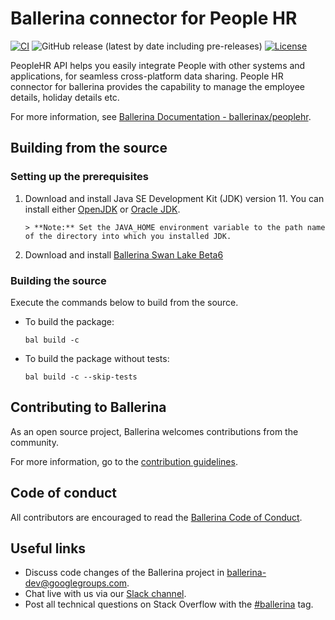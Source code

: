 Ballerina connector for People HR
===================
[![CI](https://github.com/ballerina-platform/module-ballerinax-peoplehr/actions/workflows/ci.yml/badge.svg)](https://github.com/ballerina-platform/module-ballerinax-peoplehr/actions/workflows/ci.yml)
![GitHub release (latest by date including pre-releases)](https://img.shields.io/github/v/release/ballerina-platform/module-ballerinax-peoplehr?color=green&include_prereleases&label=latest%20release)
[![License](https://img.shields.io/badge/License-Apache%202.0-blue.svg)](https://opensource.org/licenses/Apache-2.0)

PeopleHR API helps you easily integrate People with other systems and applications, for seamless cross-platform data sharing. 
People HR connector for ballerina provides the capability to manage the employee details, holiday details etc.
 
For more information, see [Ballerina Documentation - ballerinax/peoplehr](https://central.ballerina.io/ballerinax/peoplehr/latest).
 
## Building from the source
### Setting up the prerequisites
1. Download and install Java SE Development Kit (JDK) version 11. You can install either [OpenJDK](https://adoptopenjdk.net/) or [Oracle JDK](https://www.oracle.com/java/technologies/javase-jdk11-downloads.html).
 
       > **Note:** Set the JAVA_HOME environment variable to the path name of the directory into which you installed JDK.
 
2. Download and install [Ballerina Swan Lake Beta6](https://ballerina.io/)
 
 
### Building the source
 
Execute the commands below to build from the source.
 
* To build the package:
   ```   
   bal build -c
   ```
* To build the package without tests:
   ```
   bal build -c --skip-tests
   ```
## Contributing to Ballerina
 
As an open source project, Ballerina welcomes contributions from the community.
 
For more information, go to the [contribution guidelines](https://github.com/ballerina-platform/ballerina-lang/blob/master/CONTRIBUTING.md).
 
## Code of conduct
 
All contributors are encouraged to read the [Ballerina Code of Conduct](https://ballerina.io/code-of-conduct).
 
## Useful links
 
* Discuss code changes of the Ballerina project in [ballerina-dev@googlegroups.com](mailto:ballerina-dev@googlegroups.com).
* Chat live with us via our [Slack channel](https://ballerina.io/community/slack/).
* Post all technical questions on Stack Overflow with the [#ballerina](https://stackoverflow.com/questions/tagged/ballerina) tag.
